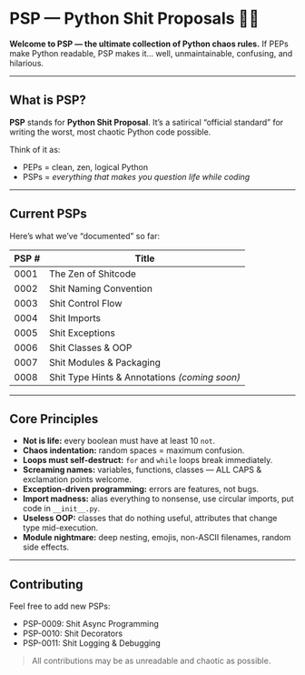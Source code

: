 # PSP — Python Shit Proposals 🐍💀

**Welcome to PSP — the ultimate collection of Python chaos rules.**
If PEPs make Python readable, PSP makes it… well, unmaintainable, confusing, and hilarious.

---

## What is PSP?

**PSP** stands for **Python Shit Proposal**.
It’s a satirical “official standard” for writing the worst, most chaotic Python code possible.

Think of it as:

* PEPs = clean, zen, logical Python
* PSPs = *everything that makes you question life while coding*

---

## Current PSPs

Here’s what we’ve “documented” so far:

| PSP # | Title                                         |
| ----- | --------------------------------------------- |
| 0001  | The Zen of Shitcode                           |
| 0002  | Shit Naming Convention                        |
| 0003  | Shit Control Flow                             |
| 0004  | Shit Imports                                  |
| 0005  | Shit Exceptions                               |
| 0006  | Shit Classes & OOP                            |
| 0007  | Shit Modules & Packaging                      |
| 0008  | Shit Type Hints & Annotations *(coming soon)* |

---

## Core Principles

* **Not is life:** every boolean must have at least 10 `not`.
* **Chaos indentation:** random spaces = maximum confusion.
* **Loops must self-destruct:** `for` and `while` loops break immediately.
* **Screaming names:** variables, functions, classes — ALL CAPS & exclamation points welcome.
* **Exception-driven programming:** errors are features, not bugs.
* **Import madness:** alias everything to nonsense, use circular imports, put code in `__init__.py`.
* **Useless OOP:** classes that do nothing useful, attributes that change type mid-execution.
* **Module nightmare:** deep nesting, emojis, non-ASCII filenames, random side effects.

---

## Contributing

Feel free to add new PSPs:

* PSP-0009: Shit Async Programming
* PSP-0010: Shit Decorators
* PSP-0011: Shit Logging & Debugging

> All contributions may be as unreadable and chaotic as possible.
